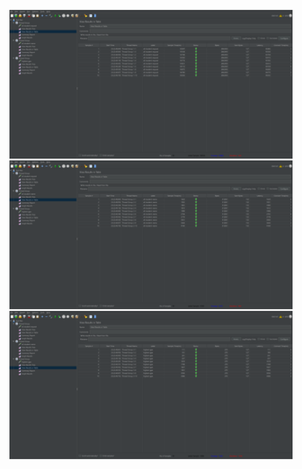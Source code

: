 ![All Student Result Table](https://github.com/austinsusanto/exercise-profiling/raw/main/images/all-student%20result%20table.png)
![All Student Name Result Table](https://github.com/austinsusanto/exercise-profiling/raw/main/images/all-student-name%20result%20table.png)
![Highest GPA Result Table](https://github.com/austinsusanto/exercise-profiling/raw/main/images/highest-gpa%20result%20table.png)
